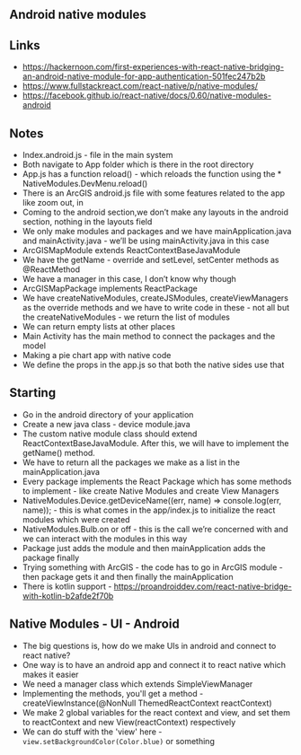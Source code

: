 ## Android native modules

## Links
* https://hackernoon.com/first-experiences-with-react-native-bridging-an-android-native-module-for-app-authentication-501fec247b2b
* https://www.fullstackreact.com/react-native/p/native-modules/
* https://facebook.github.io/react-native/docs/0.60/native-modules-android

## Notes
* Index.android.js - file in the main system
* Both navigate to App folder which is there in the root directory
* App.js has a function reload() - which reloads the function using the * NativeModules.DevMenu.reload()
* There is an ArcGIS android.js file with some features related to the app like zoom out, in
* Coming to the android section,we don’t make any layouts in the android section, nothing in the layouts field
* We only make modules and packages and we have mainApplication.java and mainActivity.java - we’ll be using mainActivity.java in this case
* ArcGISMapModule extends ReactContextBaseJavaModule 
* We have the getName - override and setLevel, setCenter methods as @ReactMethod
* We have a manager in this case, I don’t know why though
* ArcGISMapPackage implements ReactPackage 
* We have createNativeModules, createJSModules, createViewManagers as the override methods and we have to write code in these - not all but the createNativeModules - we return the list of modules
* We can return empty lists at other places
* Main Activity has the main method to connect the packages and the model
* Making a pie chart app with native code
* We define the props in the app.js so that both the native sides use that

## Starting
* Go in the android directory of your application
* Create a new java class - device module.java
* The custom native module class should extend ReactContextBaseJavaModule. After this, we will have to implement the getName() method.
* We have to return all the packages we make as  a list in the mainApplication.java
* Every package implements the React Package which has some methods to implement - like create Native Modules and create View Managers
* NativeModules.Device.getDeviceName((err, name) => console.log(err, name)); - this is what comes in the app/index.js to initialize the react modules which were created
* NativeModules.Bulb.on or off - this is the call we’re concerned with and we can interact with the modules in this way
* Package just adds the module and then mainApplication adds the package finally
* Trying something with ArcGIS - the code has to go in ArcGIS module - then package gets it and then finally the mainApplication
* There is kotlin support - https://proandroiddev.com/react-native-bridge-with-kotlin-b2afde2f70b

## Native Modules - UI - Android
* The big questions is, how do we make UIs in android and connect to react native?
* One way is to have an android app and connect it to react native which makes it easier
* We need a manager class which extends SimpleViewManager<View> 
* Implementing the methods, you'll get a method - createViewInstance(@NonNull ThemedReactContext reactContext)
* We make 2 global variables for the react context and view, and set them to reactContext and new View(reactContext) respectively
* We can do stuff with the 'view' here - ```view.setBackgroundColor(Color.blue)``` or something